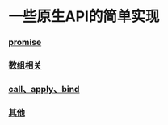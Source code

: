 # 一些原生API的简单实现

### [promise](https://github.com/chun1hao/MyBlog/tree/master/Promise)
### [数组相关](https://github.com/chun1hao/MyBlog/blob/master/API/array.js)
### [call、apply、bind](https://github.com/chun1hao/MyBlog/blob/master/API/call.js)
### [其他](https://github.com/chun1hao/MyBlog/blob/master/API/other.js)

